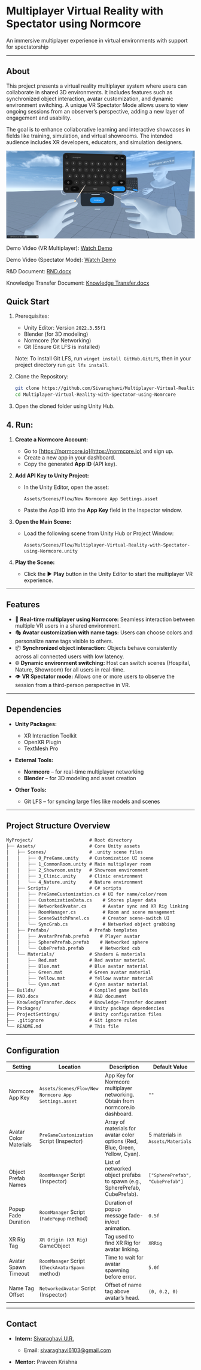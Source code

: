 # Multiplayer Virtual Reality with Spectator using Normcore 

An immersive multiplayer experience in virtual environments with support for  spectatorship

---

## About
This project presents a virtual reality multiplayer system where users can collaborate in shared 3D environments. It includes features such as synchronized object interaction, avatar customization, and dynamic environment switching. A unique VR Spectator Mode allows users to view ongoing sessions from an observer’s perspective, adding a new layer of engagement and usability.

The goal is to enhance collaborative learning and interactive showcases in fields like training, simulation, and virtual showrooms. The intended audience includes XR developers, educators, and simulation designers.

[![Watch the video](./Documents/Keyboard.png)](https://youtu.be/Rlizt6l1Gu4)

Demo Video (VR Multiplayer): [Watch Demo](https://youtu.be/Rlizt6l1Gu4)

Demo Video (Spectator Mode): [Watch Demo](https://youtu.be/cqKkjL-icfQ)

R&D Document: [RND.docx](./RND.docx)

Knowledge Transfer Document: [Knowledge Transfer.docx](./KnowledgeTransfer.docx)

## Quick Start

1. Prerequisites:
   - Unity Editor: Version `2022.3.55f1` 
   - Blender (for 3D modeling)
   - Normcore (for Networking) 
   - Git (Ensure Git LFS is installed)

   Note: To install Git LFS, run `winget install GitHub.GitLFS`, then in your project directory run `git lfs install`. <!-- Git lfs is important to sync large files with git -->

2. Clone the Repository:

   ```bash
   git clone https://github.com/Sivaraghavi/Multiplayer-Virtual-Reality-with-Spectator-using-Nomrcore.git
   cd Multiplayer-Virtual-Reality-with-Spectator-using-Nomrcore
   ```

3. Open the cloned folder using Unity Hub.

## 4. Run:

1. **Create a Normcore Account:**
   - Go to [https://normcore.io](https://normcore.io) and sign up.
   - Create a new app in your dashboard.
   - Copy the generated **App ID** (API key).

2. **Add API Key to Unity Project:**
   - In the Unity Editor, open the asset:
     ```
     Assets/Scenes/Flow/New Normcore App Settings.asset
     ```
   - Paste the App ID into the **App Key** field in the Inspector window.

3. **Open the Main Scene:**
   - Load the following scene from Unity Hub or Project Window:
     ```
     Assets/Scenes/Flow/Multiplayer-Virtual-Reality-with-Spectator-using-Normcore.unity
     ```

4. **Play the Scene:**
   - Click the ▶️ **Play** button in the Unity Editor to start the multiplayer VR experience.


---
## Features

- 🔗 **Real-time multiplayer using Normcore:** Seamless interaction between multiple VR users in a shared environment.
- 🎭 **Avatar customization with name tags:** Users can choose colors and personalize name tags visible to others.
- 📦 **Synchronized object interaction:** Objects behave consistently across all connected users with low latency.
- 🌐 **Dynamic environment switching:** Host can switch scenes (Hospital, Nature, Showroom) for all users in real-time.
- 👁️ **VR Spectator mode:** Allows one or more users to observe the session from a third-person perspective in VR.

---
## Dependencies <!-- (Extra Tools/Frameworks/Packages) -->

- **Unity Packages:**
  - XR Interaction Toolkit
  - OpenXR Plugin
  - TextMesh Pro

- **External Tools:**
  - **Normcore** – for real-time multiplayer networking
  - **Blender** – for 3D modeling and asset creation

- **Other Tools:**
  - Git LFS – for syncing large files like models and scenes


---

## Project Structure Overview

```
MyProject/                     # Root directory
├── Assets/                    # Core Unity assets
│   ├── Scenes/                # .unity scene files
│   │   ├── 0_PreGame.unity    # Customization UI scene
│   │   ├── 1_CommonRoom.unity # Main multiplayer room
│   │   ├── 2_Showroom.unity   # Showroom environment
│   │   ├── 3_Clinic.unity     # Clinic environment
│   │   └── 4_Nature.unity     # Nature environment
│   ├── Scripts/               # C# scripts
│   │   ├── PreGameCustomization.cs # UI for name/color/room
│   │   ├── CustomizationData.cs    # Stores player data
│   │   ├── NetworkedAvatar.cs      # Avatar sync and XR Rig linking
│   │   ├── RoomManager.cs          # Room and scene management
│   │   ├── SceneSwitchPanel.cs     # Creator scene-switch UI
│   │   └── SyncGrab.cs             # Networked object grabbing
│   ├── Prefabs/               # Prefab templates
│   │   ├── AvatarPrefab.prefab    # Player avatar
│   │   ├── SpherePrefab.prefab    # Networked sphere
│   │   └── CubePrefab.prefab      # Networked cub
│   └── Materials/             # Shaders & materials
│       ├── Red.mat            # Red avatar material
│       ├── Blue.mat           # Blue avatar material
│       ├── Green.mat          # Green avatar material
│       ├── Yellow.mat         # Yellow avatar material
│       └── Cyan.mat           # Cyan avatar material
├── Builds/                    # Compiled game builds
├── RND.docx                   # R&D document
├── KnowledgeTransfer.docx     # Knowledge-Transfer document
├── Packages/                  # Unity package dependencies
├── ProjectSettings/           # Unity configuration files
├── .gitignore                 # Git ignore rules
└── README.md                  # This file
```

---

## Configuration

| Setting | Location | Description | Default Value |
| --- | --- | --- | --- |
| Normcore App Key | `Assets/Scenes/Flow/New Normcore App Settings.asset` | App Key for Normcore multiplayer networking. Obtain from normcore.io dashboard. | `""` |
| Avatar Color Materials | `PreGameCustomization` Script (Inspector) | Array of materials for avatar color options (Red, Blue, Green, Yellow, Cyan). | 5 materials in `Assets/Materials` |
| Object Prefab Names | `RoomManager` Script (Inspector) | List of networked object prefabs to spawn (e.g., SpherePrefab, CubePrefab). | `["SpherePrefab", "CubePrefab"]` |
| Popup Fade Duration | `RoomManager` Script (`FadePopup` method) | Duration of popup message fade-in/out animation. | `0.5f` |
| XR Rig Tag | `XR Origin (XR Rig)` GameObject | Tag used to find XR Rig for avatar linking. | `XRRig` |
| Avatar Spawn Timeout | `RoomManager` Script (`CheckAvatarSpawn` method) | Time to wait for avatar spawning before error. | `5.0f` |
| Name Tag Offset | `NetworkedAvatar` Script (Inspector) | Offset of name tag above avatar’s head. | `(0, 0.2, 0)` |

---

## Contact

- **Intern:** [Sivaraghavi U.R.](https://www.linkedin.com/in/username/)
  - Email: [sivaraghavi6103@gmail.com](sivaraghavi6103@gmail.com)

- **Mentor:** Praveen Krishna
